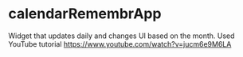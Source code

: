 # calendarRemembrApp

Widget that updates daily and changes UI based on the month. Used YouTube tutorial https://www.youtube.com/watch?v=jucm6e9M6LA
